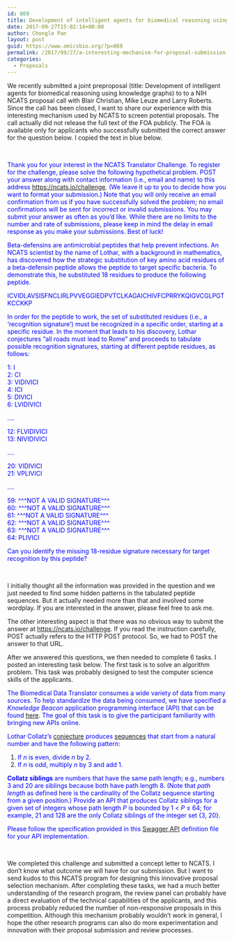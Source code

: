 ```yaml
---
id: 869
title: Development of intelligent agents for biomedical reasoning using knowledge graphs
date: 2017-09-27T15:02:14+00:00
author: Chongle Pan
layout: post
guid: https://www.omicsbio.org/?p=869
permalink: /2017/09/27/a-interesting-mechanism-for-proposal-submission-at-ncats/
categories:
  - Proposals
---
```

We recently submitted a joint preproposal (title: Development of intelligent agents for biomedical reasoning using knowledge graphs) to to a NIH NCATS proposal call with Blair Christian, Mike Leuze and Larry Roberts. Since the call has been closed, I want to share our experience with this interesting mechanism used by NCATS to screen potential proposals. The call actually did not release the full text of the FOA publicly. The FOA is available only for applicants who successfully submitted the correct answer for the question below. I copied the text in blue below.

&nbsp;

<span style="color: #0000ff;">Thank you for your interest in the NCATS Translator Challenge. To register for the challenge, please solve the following hypothetical problem. POST your answer along with contact information (i.e., email and name) to this address https://ncats.io/challenge. (We leave it up to you to decide how you want to format your submission.) Note that you will only receive an email confirmation from us if you have successfully solved the problem; no email confirmations will be sent for incorrect or invalid submissions. You may submit your answer as often as you&#8217;d like. While there are no limits to the number and rate of submissions, please keep in mind the delay in email response as you make your submissions. Best of luck!</span>

<span style="color: #0000ff;">Beta-defensins are antimicrobial peptides that help prevent infections. An NCATS scientist by the name of Lothar, with a background in mathematics, has discovered how the strategic substitution of key amino acid residues of a beta-defensin peptide allows the peptide to target specific bacteria. To demonstrate this, he substituted 18 residues to produce the following peptide.</span>

<span style="color: #0000ff;">ICVIDLAVSISFNCLIRLPVVEGGIEDPVTCLKAGAICHIVFCPRRYKQIGVCGLPGTKCCKKP</span>

<span style="color: #0000ff;">In order for the peptide to work, the set of substituted residues (i.e., a ‘recognition signature’) must be recognized in a specific order, starting at a specific residue. In the moment that leads to his discovery, Lothar conjectures &#8220;all roads must lead to Rome&#8221; and proceeds to tabulate possible recognition signatures, starting at different peptide residues, as follows:</span>

<span style="color: #0000ff;">1: I</span>  
 <span style="color: #0000ff;">2: CI</span>  
 <span style="color: #0000ff;">3: VIDIVICI</span>  
 <span style="color: #0000ff;">4: ICI</span>  
 <span style="color: #0000ff;">5: DIVICI</span>  
 <span style="color: #0000ff;">6: LVIDIVICI</span>

<span style="color: #0000ff;">&#8230;.</span>

<span style="color: #0000ff;">12: FLVIDIVICI</span>  
<span style="color: #0000ff;">13: NIVIDIVICI</span>

<span style="color: #0000ff;">&#8230;.</span>

<span style="color: #0000ff;">20: VIDIVICI</span>  
<span style="color: #0000ff;">21: VPLIVICI</span>

<span style="color: #0000ff;">&#8230;.</span>

<span style="color: #0000ff;">59: ^^^NOT A VALID SIGNATURE^^^</span>  
<span style="color: #0000ff;">60: ^^^NOT A VALID SIGNATURE^^^</span>  
<span style="color: #0000ff;">61: ^^^NOT A VALID SIGNATURE^^^</span>  
<span style="color: #0000ff;">62: ^^^NOT A VALID SIGNATURE^^^</span>  
<span style="color: #0000ff;">63: ^^^NOT A VALID SIGNATURE^^^</span>  
<span style="color: #0000ff;">64: PLIVICI</span>

<span style="color: #0000ff;">Can you identify the missing 18-residue signature necessary for target recognition by this peptide?</span>

&nbsp;

I initially thought all the information was provided in the question and we just needed to find some hidden patterns in the tabulated peptide sequences. But it actually needed more than that and involved some wordplay. If you are interested in the answer, please feel free to ask me.

The other interesting aspect is that there was no obvious way to submit the answer at https://ncats.io/challenge. If you read the instruction carefully, POST actually refers to the HTTP POST protocol. So, we had to POST the answer to that URL.

After we answered this questions, we then needed to complete 6 tasks. I posted an interesting task below. The first task is to solve an algorithm problem. This task was probably designed to test the computer science skills of the applicants.

<span style="color: #0000ff;">The Biomedical Data Translator consumes a wide variety of data from many sources. To help standardize the data being consumed, we have specified a <em>Knowledge Beacon</em> application programming interface (API) that can be found <a href="https://github.com/NCATS-Tangerine/translator-knowledge-beacon/" target="#foa">here</a>. The goal of this task is to give the participant familiarity with bringing new APIs online.</span>

<span style="color: #0000ff;">Lothar Collatz&#8217;s <a href="https://en.wikipedia.org/wiki/Collatz_conjecture" target="#foa">conjecture</a> produces <a href="https://oeis.org/A006577" target="#foa">sequences</a> that start from a natural number and have the following pattern:</span>

  1. <span style="color: #0000ff;">If <em>n</em> is even, divide <em>n</em> by 2.</span>
  2. <span style="color: #0000ff;">If <em>n</em> is odd, multiply <em>n</em> by 3 and add 1.</span>

<span style="color: #0000ff;"><b>Collatz siblings</b> are numbers that have the same path length; e.g., numbers 3 and 20 are siblings because both have path length 8. (Note that <i>path length</i> as defined here is the cardinality of the Collatz sequence starting from a given position.) Provide an API that produces Collatz siblings for a given set of integers whose path length <i>P</i> is bounded by 1 < <i>P</i> ≤ 64; for example, 21 and 128 are the only Collatz siblings of the integer set {3, 20}.</span>

<span style="color: #0000ff;">Please follow the specification provided in this <a href="https://ncats.io/challenge/assets/resources/swagger.yaml">Swagger API</a> definition file for your API implementation.</span>

&nbsp;

We completed this challenge and submitted a concept letter to NCATS. I don&#8217;t know what outcome we will have for our submission. But I want to send kudos to this NCATS program for designing this innovative proposal selection mechanism. After completing these tasks, we had a much better understanding of the research program, the review panel can probably have a direct evaluation of the technical capabilities of the applicants, and this process probably reduced the number of non-responsive proposals in this competition. Although this mechanism probably wouldn&#8217;t work in general, I hope the other research programs can also do more experimentation and innovation with their proposal submission and review processes.